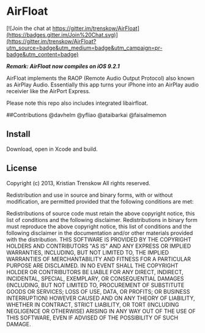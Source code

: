 # AirFloat

[![Join the chat at https://gitter.im/trenskow/AirFloat](https://badges.gitter.im/Join%20Chat.svg)](https://gitter.im/trenskow/AirFloat?utm_source=badge&utm_medium=badge&utm_campaign=pr-badge&utm_content=badge)

***Remark: AirFloat now compiles on iOS 9.2.1***

AirFloat implements the RAOP (Remote Audio Output Protocol) also known as AirPlay Audio. Essentially this app turns your iPhone into an AirPlay audio receivier like the AirPort Express.

Please note this repo also includes integrated libairfloat.

##Contributions
@davhelm
@yfliao
@ataibarkai
@faisalmemon

## Install

Download, open in Xcode and build.

## License

Copyright (c) 2013, Kristian Trenskow
All rights reserved.

Redistribution and use in source and binary forms, with or without modification, are permitted provided that the following conditions are met:

Redistributions of source code must retain the above copyright notice, this list of conditions and the following disclaimer.
Redistributions in binary form must reproduce the above copyright notice, this list of conditions and the following disclaimer in the documentation and/or other materials provided with the distribution.
THIS SOFTWARE IS PROVIDED BY THE COPYRIGHT HOLDERS AND CONTRIBUTORS "AS IS" AND ANY EXPRESS OR IMPLIED WARRANTIES, INCLUDING, BUT NOT LIMITED TO, THE IMPLIED WARRANTIES OF MERCHANTABILITY AND FITNESS FOR A PARTICULAR PURPOSE ARE DISCLAIMED. IN NO EVENT SHALL THE COPYRIGHT HOLDER OR CONTRIBUTORS BE LIABLE FOR ANY DIRECT, INDIRECT, INCIDENTAL, SPECIAL, EXEMPLARY, OR CONSEQUENTIAL DAMAGES (INCLUDING, BUT NOT LIMITED TO, PROCUREMENT OF SUBSTITUTE GOODS OR SERVICES; LOSS OF USE, DATA, OR PROFITS; OR BUSINESS INTERRUPTION) HOWEVER CAUSED AND ON ANY THEORY OF LIABILITY, WHETHER IN CONTRACT, STRICT LIABILITY, OR TORT (INCLUDING NEGLIGENCE OR OTHERWISE) ARISING IN ANY WAY OUT OF THE USE OF THIS SOFTWARE, EVEN IF ADVISED OF THE POSSIBILITY OF SUCH DAMAGE.


